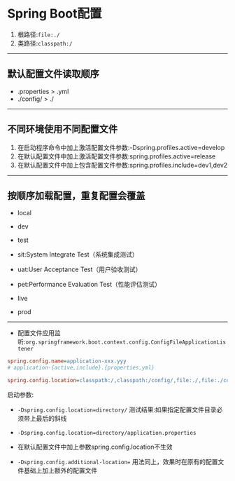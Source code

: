 # Spring Boot配置


1. 根路径:`file:./`
2. 类路径:`classpath:/`

---
## 默认配置文件读取顺序
- .properties > .yml
- ./config/ >  ./

---


## 不同环境使用不同配置文件

1. 在启动程序命令中加上激活配置文件参数:-Dspring.profiles.active=develop
2. 在默认配置文件中加上激活配置文件参数:spring.profiles.active=release
3. 在默认配置文件中加上包含配置文件参数:spring.profiles.include=dev1,dev2


---

## 按顺序加载配置，重复配置会覆盖
- local
- dev
- test

- sit:System Integrate Test（系统集成测试）
- uat:User Acceptance Test（用户验收测试）
- pet:Performance Evaluation Test（性能评估测试）

- live
- prod

---
- 配置文件应用监听:`org.springframework.boot.context.config.ConfigFileApplicationListener`
```ini
spring.config.name=application-xxx.yyy
# application-{active,include}.{properties,yml}

spring.config.location=classpath:/,classpath:/config/,file:./,file:./config/

```

启动参数:
- `-Dspring.config.location=directory/`
测试结果:如果指定配置文件目录必须带上最后的斜线
- `-Dspring.config.location=directory/application.properties`

- 在默认配置文件中加上参数spring.config.location不生效


- `-Dspring.config.additional-location=`
用法同上，效果时在原有的配置文件基础上加上额外的配置文件
